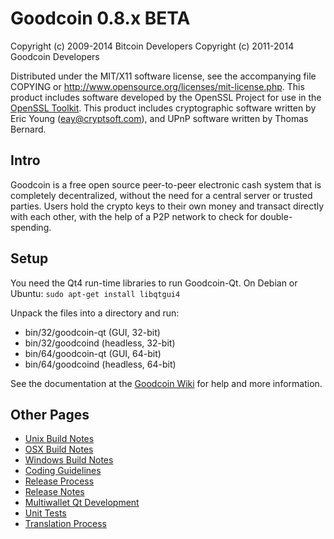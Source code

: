 Goodcoin 0.8.x BETA
====================

Copyright (c) 2009-2014 Bitcoin Developers
Copyright (c) 2011-2014 Goodcoin Developers

Distributed under the MIT/X11 software license, see the accompanying
file COPYING or http://www.opensource.org/licenses/mit-license.php.
This product includes software developed by the OpenSSL Project for use in the [OpenSSL Toolkit](http://www.openssl.org/). This product includes
cryptographic software written by Eric Young ([eay@cryptsoft.com](mailto:eay@cryptsoft.com)), and UPnP software written by Thomas Bernard.


Intro
---------------------
Goodcoin is a free open source peer-to-peer electronic cash system that is
completely decentralized, without the need for a central server or trusted
parties.  Users hold the crypto keys to their own money and transact directly
with each other, with the help of a P2P network to check for double-spending.


Setup
---------------------
You need the Qt4 run-time libraries to run Goodcoin-Qt. On Debian or Ubuntu:
	`sudo apt-get install libqtgui4`

Unpack the files into a directory and run:

- bin/32/goodcoin-qt (GUI, 32-bit)
- bin/32/goodcoind (headless, 32-bit)
- bin/64/goodcoin-qt (GUI, 64-bit)
- bin/64/goodcoind (headless, 64-bit)

See the documentation at the [Goodcoin Wiki](http://goodcoin.info)
for help and more information.


Other Pages
---------------------
- [Unix Build Notes](build-unix.md)
- [OSX Build Notes](build-osx.md)
- [Windows Build Notes](build-msw.md)
- [Coding Guidelines](coding.md)
- [Release Process](release-process.md)
- [Release Notes](release-notes.md)
- [Multiwallet Qt Development](multiwallet-qt.md)
- [Unit Tests](unit-tests.md)
- [Translation Process](translation_process.md)
